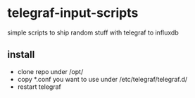# telegraf-input-scripts
simple scripts to ship random stuff with telegraf to influxdb

## install
- clone repo under /opt/
- copy *.conf you want to use under /etc/telegraf/telegraf.d/
- restart telegraf
